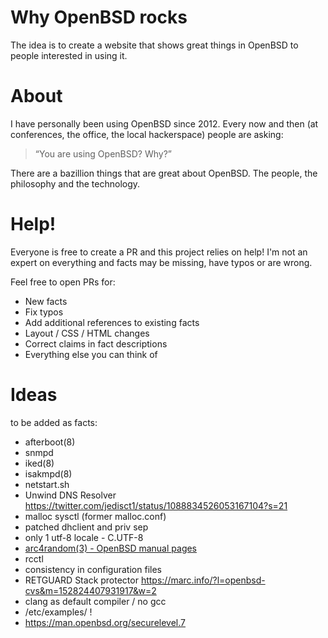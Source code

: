 # Why OpenBSD rocks

The idea is to create a website that shows great things in OpenBSD to people interested in using it.

# About

I have personally been using OpenBSD since 2012. Every now and then
(at conferences, the office, the local hackerspace) people are asking:

> “You are using OpenBSD? Why?”

There are a bazillion things that are great about OpenBSD.
The people, the philosophy and the technology.

# Help!

Everyone is free to create a PR and this project relies on help! I'm not an expert on
everything and facts may be missing, have typos or are wrong.

Feel free to open PRs for:

* New facts
* Fix typos
* Add additional references to existing facts
* Layout / CSS / HTML changes
* Correct claims in fact descriptions
* Everything else you can think of

# Ideas

to be added as facts:

* afterboot(8)
* snmpd
* iked(8)
* isakmpd(8)
* netstart.sh
* Unwind DNS Resolver https://twitter.com/jedisct1/status/1088834526053167104?s=21
* malloc sysctl (former malloc.conf)
* patched dhclient and priv sep
* only 1 utf-8 locale - C.UTF-8
* [arc4random(3) - OpenBSD manual pages](https://man.openbsd.org/arc4random.3)
* rcctl
* consistency in configuration files
* RETGUARD Stack protector https://marc.info/?l=openbsd-cvs&m=152824407931917&w=2
* clang as default compiler / no gcc
* /etc/examples/ !
* https://man.openbsd.org/securelevel.7
